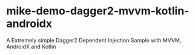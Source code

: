 # mike-demo-dagger2-mvvm-kotlin-androidx
A Extremely simple Dagger2 Dependent Injection Sample with MVVM, AndroidX and Kotlin

